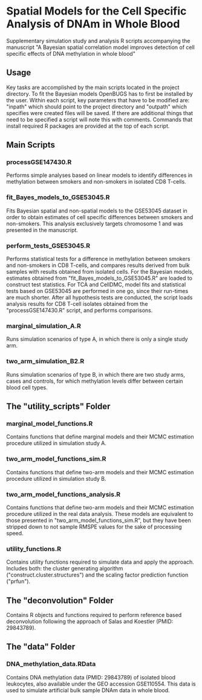 
# Spatial Models for the Cell Specific Analysis of DNAm in Whole Blood

Supplementary simulation study and analysis R scripts accompanying the manuscript "A Bayesian spatial correlation model improves detection of cell specific effects of DNA methylation in whole blood"

## Usage
Key tasks are accomplished by the main scripts located in the project directory. To fit the Bayesian models OpenBUGS has to first be installed by the user. Within each script, key parameters that have to be modified are: "inpath" which should point to the project directory and "outpath" which specifies were created files will be saved. If there are additional things that need to be specified a script will note this with comments. Commands that install required R packages are provided at the top of each script.

## Main Scripts

### processGSE147430.R
Performs simple analyses based on linear models to identify differences in methylation between smokers and non-smokers in isolated CD8 T-cells.

### fit_Bayes_models_to_GSE53045.R
Fits Bayesian spatial and non-spatial models to the GSE53045 dataset in order to obtain estimates of cell specific differences between smokers and non-smokers. This analysis exclusively targets chromosome 1 and was presented in the manuscript.

### perform_tests_GSE53045.R
Performs statistical tests for a difference in methylation between smokers and non-smokers in CD8 T-cells, and compares results derived from bulk samples with results obtained from isolated cells. For the Bayesian models, estimates obtained from "fit_Bayes_models_to_GSE53045.R" are loaded to construct test statistics. For TCA and CellDMC, model fits and statistical tests based on GSE53045 are performed in one go, since their run-times are much shorter. After all hypothesis tests are conducted, the script loads analysis results for CD8 T-cell isolates obtained from the "processGSE147430.R" script, and performs comparisons. 

### marginal_simulation_A.R
Runs simulation scenarios of type A, in which there is only a single study arm.

### two_arm_simulation_B2.R
Runs simulation scenarios of type B, in which there are two study arms, cases and controls, for which methylation levels differ between certain blood cell types.

## The "utility_scripts" Folder

### marginal_model_functions.R
Contains functions that define marginal models and their MCMC estimation procedure utilized in simulation study A.

### two_arm_model_functions_sim.R
Contains functions that define two-arm models and their MCMC estimation procedure utilized in simulation study B.

### two_arm_model_functions_analysis.R
Contains functions that define two-arm models and their MCMC estimation procedure utilized in the real data analysis. These models are equivalent to those presented in "two_arm_model_functions_sim.R", but they have been stripped down to not sample RMSPE values for the sake of processing speed.

### utility_functions.R
Contains utility functions required to simulate data and apply the approach. Includes both: the cluster generating algorithm ("construct.cluster.structures") and the scaling factor prediction function ("prfun").

## The "deconvolution" Folder
Contains R objects and functions required to perform reference based deconvolution following the approach of Salas and Koestler (PMID: 29843789).

## The "data" Folder

### DNA_methylation_data.RData
Contains DNA methylation data (PMID: 29843789) of isolated blood leukocytes, also available under the GEO accession GSE110554. This data is used to simulate artificial bulk sample DNAm data in whole blood.
